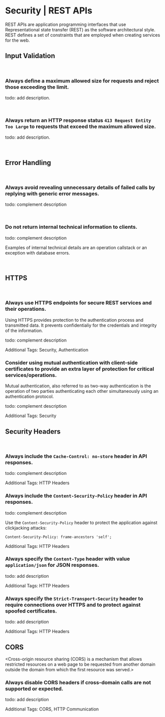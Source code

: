 # Security | REST APIs

REST APIs are application programming interfaces that use Representational state transfer (REST) as the software architectural style. REST defines a set of constraints that are
employed when creating services for the web.
<br>


## Input Validation
<br>


### Always define a maximum allowed size for requests and reject those exceeding the limit.

todo: add description.

<br>


### Always return an HTTP response status `413 Request Entity Too Large` to requests that exceed the maximum allowed size.

todo: add description.

<br>


## Error Handling
<br>


### Always avoid revealing unnecessary details of failed calls by replying with generic error messages.

todo: complement description

<br>


### Do not return internal technical information to clients.

todo: complement description

Examples of internal technical details are an operation callstack or an exception with database errors.

<br>


## HTTPS
<br>


### Always use HTTPS endpoints for secure REST services and their operations.

Using HTTPS provides protection to the authentication process and transmitted data. It prevents confidentialiy for the credentials and integrity of the information.

todo: complement description

Additional Tags: Security, Authentication
<br>


### Consider using mutual authentication with client-side certificates to provide an extra layer of protection for critical services/operations.

Mutual authentication, also referred to as two-way authentication is the operation of two parties authenticating each other simultaneously using an authentication protocol.

todo: complement description

Additional Tags: Security
<br>


## Security Headers
<br>

### Always include the `Cache-Control: no-store` header in API responses.

todo: complement description

Additional Tags: HTTP Headers
<br>


### Always include the `Content-Security-Policy` header in API responses.

todo: complement description

Use the `Content-Security-Policy` header to protect the application against clickjacking attacks:

```
Content-Security-Policy: frame-ancestors 'self';
```

Additional Tags: HTTP Headers
<br>


### Always specify the `Content-Type` header with value `application/json` for JSON responses.

todo: add description

Additional Tags: HTTP Headers
<br>


### Always specify the `Strict-Transport-Security` header to require connections over HTTPS and to protect against spoofed certificates.

todo: add description

Additional Tags: HTTP Headers
<br>


## CORS

<Cross-origin resource sharing (CORS) is a mechanism that allows restricted resources on a web page to be requested from another domain outside the domain from which the first
resource was served.>
<br>


### Always disable CORS headers if cross-domain calls are not supported or expected.

todo: add description

Additional Tags: CORS, HTTP Communication
<br>




